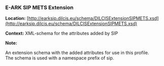 

### E-ARK SIP METS Extension
**Location:** [http://earksip.dilcis.eu/schema/DILCISExtensionSIPMETS.xsd](http://earksip.dilcis.eu/schema/DILCISExtensionSIPMETS.xsd)   

**Context:** XML-schema for the attributes added by SIP   

**Note:**     

An extension schema with the added attributes for use in this profile. <br/> 
The schema is used with a namespace prefix of sip. <br/> 

